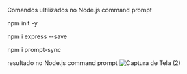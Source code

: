 Comandos ultilizados no Node.js command prompt 

npm init -y

npm i express --save 

npm i prompt-sync

resultado no Node.js command prompt 
![Captura de Tela (2)](https://user-images.githubusercontent.com/114240364/218463627-22076de5-6fa3-4171-bbf0-2ba8738af929.png)
